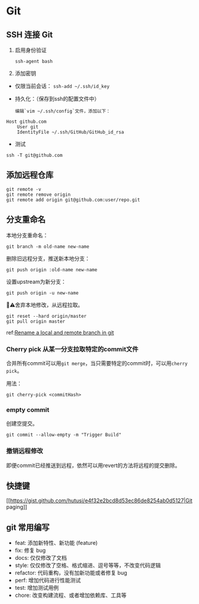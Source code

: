 
# Git


## SSH 连接 Git

1. 启用身份验证

	```
	ssh-agent bash
	```
2. 添加密钥

  * 仅限当前会话：
		`ssh-add ~/.ssh/id_key`
		
  * 持久化：（保存到ssh的配置文件中）

		编辑`vim ~/.ssh/config`文件，添加以下：

```
Host github.com
    User git
    IdentityFile ~/.ssh/GitHub/GitHub_id_rsa
```

* 测试

```
ssh -T git@github.com
```
		

## 添加远程仓库

```
git remote -v 
git remote remove origin 
git remote add origin git@github.com:user/repo.git  
```


## 分支重命名

本地分支重命名：
```
git branch -m old-name new-name
```

删除旧远程分支，推送新本地分支：
```
git push origin :old-name new-name
```

设置upstream为新分支：
```
git push origin -u new-name
```

⚠️舍弃本地修改，从远程拉取。
```
git reset --hard origin/master
git pull origin master
```

ref:[Rename a local and remote branch in git](https://multiplestates.wordpress.com/2015/02/05/rename-a-local-and-remote-branch-in-git/)


### Cherry pick 从某一分支拉取特定的commit文件

合并所有commit可以用`git merge`，当只需要特定的commit时，可以用`cherry pick`。

用法：
```shell
git cherry-pick <commitHash>
```

### empty commit

创建空提交。

```shell
git commit --allow-empty -m "Trigger Build"
```

### 撤销远程修改

即便commit已经推送到远程，依然可以用revert的方法将远程的提交删除。

## 快捷键

[[https://gist.github.com/hutusi/e4f32e2bcd8d53ec86de8254ab0d5127|Git paging]]

## git 常用编写

* feat: 添加新特性、新功能 (feature)
* fix: 修复 bug
* docs: 仅仅修改了文档
* style: 仅仅修改了空格、格式缩进、逗号等等，不改变代码逻辑
* refactor: 代码重构，没有加新功能或者修复 bug
* perf: 增加代码进行性能测试
* test: 增加测试用例
* chore: 改变构建流程、或者增加依赖库、工具等
